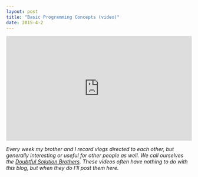 ```yaml
---
layout: post
title: "Basic Programming Concepts (video)"
date: 2015-4-2
---
```


<style>.embed-container { position: relative; padding-bottom: 56.25%; height: 0; overflow: hidden; max-width: 100%; } .embed-container iframe, .embed-container object, .embed-container embed { position: absolute; top: 0; left: 0; width: 100%; height: 100%; }</style><div class='embed-container'><iframe src='https://player.vimeo.com/video/123504936' frameborder='0' webkitAllowFullScreen mozallowfullscreen allowFullScreen></iframe></div>

*Every week my brother and I record vlogs directed to each other, but generally interesting or useful for other people as well. We call ourselves the [Doubtful Solution Brothers](http://doubtfulsolutions.com). These videos often have nothing to do with this blog, but when they do I’ll post them here.*